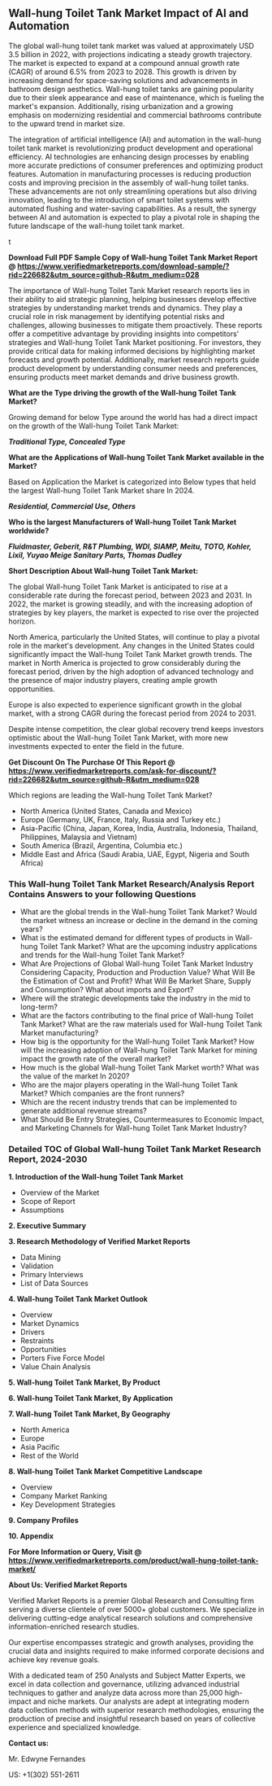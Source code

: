 <h2>Wall-hung Toilet Tank Market Impact of AI and Automation</h2><p>The global wall-hung toilet tank market was valued at approximately USD 3.5 billion in 2022, with projections indicating a steady growth trajectory. The market is expected to expand at a compound annual growth rate (CAGR) of around 6.5% from 2023 to 2028. This growth is driven by increasing demand for space-saving solutions and advancements in bathroom design aesthetics. Wall-hung toilet tanks are gaining popularity due to their sleek appearance and ease of maintenance, which is fueling the market's expansion. Additionally, rising urbanization and a growing emphasis on modernizing residential and commercial bathrooms contribute to the upward trend in market size.</p><p>The integration of artificial intelligence (AI) and automation in the wall-hung toilet tank market is revolutionizing product development and operational efficiency. AI technologies are enhancing design processes by enabling more accurate predictions of consumer preferences and optimizing product features. Automation in manufacturing processes is reducing production costs and improving precision in the assembly of wall-hung toilet tanks. These advancements are not only streamlining operations but also driving innovation, leading to the introduction of smart toilet systems with automated flushing and water-saving capabilities. As a result, the synergy between AI and automation is expected to play a pivotal role in shaping the future landscape of the wall-hung toilet tank market.</p>t</p><p id="" class=""><strong>Download Full PDF Sample Copy of Wall-hung Toilet Tank Market Report @ <a href="https://www.verifiedmarketreports.com/download-sample/?rid=226682&utm_source=github-R&utm_medium=028" target="_blank">https://www.verifiedmarketreports.com/download-sample/?rid=226682&utm_source=github-R&utm_medium=028</a></strong></p><p>The importance of&nbsp;Wall-hung Toilet Tank Market research reports lies in their ability to aid strategic planning, helping businesses develop effective strategies by understanding market trends and dynamics. They play a crucial role in risk management by identifying potential risks and challenges, allowing businesses to mitigate them proactively. These reports offer a competitive advantage by providing insights into competitors' strategies and Wall-hung Toilet Tank Market positioning. For investors, they provide critical data for making informed decisions by highlighting market forecasts and growth potential. Additionally, market research reports guide product development by understanding consumer needs and preferences, ensuring products meet market demands and drive business growth.</p><p><strong>What are the&nbsp;Type driving the growth of the Wall-hung Toilet Tank Market?</strong></p><p id="" class="">Growing demand for below Type around the world has had a direct impact on the growth of the Wall-hung Toilet Tank Market:</p><em><strong>Traditional Type, Concealed Type</strong></em></p><strong>What are the&nbsp;Applications&nbsp;of Wall-hung Toilet Tank Market available in the Market?</strong></p><p id="" class="">Based on Application the Market is categorized into Below types that held the largest Wall-hung Toilet Tank Market share In 2024.</p><em><strong>Residential, Commercial Use, Others</strong></em></p><strong>Who is the largest Manufacturers of Wall-hung Toilet Tank Market worldwide?</strong></p><p><em><strong>Fluidmaster, Geberit, R&T Plumbing, WDI, SIAMP, Meitu, TOTO, Kohler, Lixil, Yuyao Meige Sanitary Parts, Thomas Dudley</strong></em></p><p id="" class=""><strong>Short Description About Wall-hung Toilet Tank Market:</strong></p><p>The global Wall-hung Toilet Tank Market is anticipated to rise at a considerable rate during the forecast period, between 2023 and 2031. In 2022, the market is growing steadily, and with the increasing adoption of strategies by key players, the market is expected to rise over the projected horizon.</p><p>North America, particularly the United States, will continue to play a pivotal role in the market's development. Any changes in the United States could significantly impact the Wall-hung Toilet Tank Market growth trends. The market in North America is projected to grow considerably during the forecast period, driven by the high adoption of advanced technology and the presence of major industry players, creating ample growth opportunities.</p><p>Europe is also expected to experience significant growth in the global market, with a strong CAGR during the forecast period from 2024 to 2031.</p><p>Despite intense competition, the clear global recovery trend keeps investors optimistic about the Wall-hung Toilet Tank Market, with more new investments expected to enter the field in the future.</p><p id="" class=""><strong>Get Discount On The Purchase Of This Report @ <a href="https://www.verifiedmarketreports.com/ask-for-discount/?rid=226682&utm_source=github-R&utm_medium=028" target="_blank">https://www.verifiedmarketreports.com/ask-for-discount/?rid=226682&utm_source=github-R&utm_medium=028</a></strong></p>Which regions are leading the Wall-hung Toilet Tank Market?</p><ul><li>North America (United States, Canada and Mexico)</li><li>Europe (Germany, UK, France, Italy, Russia and Turkey etc.)</li><li>Asia-Pacific (China, Japan, Korea, India, Australia, Indonesia, Thailand, Philippines, Malaysia and Vietnam)</li><li>South America (Brazil, Argentina, Columbia etc.)</li><li>Middle East and Africa (Saudi Arabia, UAE, Egypt, Nigeria and South Africa)</li></ul><h3 id="" class="">This Wall-hung Toilet Tank Market Research/Analysis Report Contains Answers to your following Questions</h3><ul><li>What are the global trends in the Wall-hung Toilet Tank Market? Would the market witness an increase or decline in the demand in the coming years?</li><li>What is the estimated demand for different types of products in Wall-hung Toilet Tank Market? What are the upcoming industry applications and trends for the Wall-hung Toilet Tank Market?</li><li>What Are Projections of Global Wall-hung Toilet Tank Market Industry Considering Capacity, Production and Production Value? What Will Be the Estimation of Cost and Profit? What Will Be Market Share, Supply and Consumption? What about imports and Export?</li><li>Where will the strategic developments take the industry in the mid to long-term?</li><li>What are the factors contributing to the final price of Wall-hung Toilet Tank Market? What are the raw materials used for Wall-hung Toilet Tank Market manufacturing?</li><li>How big is the opportunity for the Wall-hung Toilet Tank Market? How will the increasing adoption of Wall-hung Toilet Tank Market for mining impact the growth rate of the overall market?</li><li>How much is the global Wall-hung Toilet Tank Market worth? What was the value of the market In 2020?</li><li>Who are the major players operating in the Wall-hung Toilet Tank Market? Which companies are the front runners?</li><li>Which are the recent industry trends that can be implemented to generate additional revenue streams?</li><li>What Should Be Entry Strategies, Countermeasures to Economic Impact, and Marketing Channels for Wall-hung Toilet Tank Market Industry?</li></ul><h3 id="" class="">Detailed TOC of Global Wall-hung Toilet Tank Market Research Report, 2024-2030</h3><p id="" class=""><strong>1. Introduction of the Wall-hung Toilet Tank Market</strong></p><ul><li>Overview of the Market</li><li>Scope of Report</li><li>Assumptions</li></ul><p id="" class=""><strong>2. Executive Summary</strong></p><p id="" class=""><strong>3. Research Methodology of Verified Market Reports</strong></p><ul><li>Data Mining</li><li>Validation</li><li>Primary Interviews</li><li>List of Data Sources</li></ul><p id="" class=""><strong>4. Wall-hung Toilet Tank Market Outlook</strong></p><ul><li>Overview</li><li>Market Dynamics</li><li>Drivers</li><li>Restraints</li><li>Opportunities</li><li>Porters Five Force Model</li><li>Value Chain Analysis</li></ul><p id="" class=""><strong>5. Wall-hung Toilet Tank Market, By Product</strong></p><p id="" class=""><strong>6. Wall-hung Toilet Tank Market, By Application</strong></p><p id="" class=""><strong>7. Wall-hung Toilet Tank Market, By Geography</strong></p><ul><li>North America</li><li>Europe</li><li>Asia Pacific</li><li>Rest of the World</li></ul><p id="" class=""><strong>8. Wall-hung Toilet Tank Market Competitive Landscape</strong></p><ul><li>Overview</li><li>Company Market Ranking</li><li>Key Development Strategies</li></ul><p id="" class=""><strong>9. Company Profiles</strong></p><p id="" class=""><strong>10. Appendix</strong></p><p id="" class=""><strong>For More Information or Query, Visit @ <a href="https://www.verifiedmarketreports.com/product/wall-hung-toilet-tank-market/" target="_blank">https://www.verifiedmarketreports.com/product/wall-hung-toilet-tank-market/</a></strong></p><p id="" class=""><strong>About Us: Verified Market Reports</strong></p><p id="" class="">Verified Market Reports is a premier Global Research and Consulting firm serving a diverse clientele of over 5000+ global customers. We specialize in delivering cutting-edge analytical research solutions and comprehensive information-enriched research studies.</p><p id="" class="">Our expertise encompasses strategic and growth analyses, providing the crucial data and insights required to make informed corporate decisions and achieve key revenue goals.</p><p id="" class="">With a dedicated team of 250 Analysts and Subject Matter Experts, we excel in data collection and governance, utilizing advanced industrial techniques to gather and analyze data across more than 25,000 high-impact and niche markets. Our analysts are adept at integrating modern data collection methods with superior research methodologies, ensuring the production of precise and insightful research based on years of collective experience and specialized knowledge.</p><p id="" class=""><strong>Contact us:</strong></p><p id="" class="">Mr. Edwyne Fernandes</p><p id="" class="">US: +1(302) 551-2611</p>